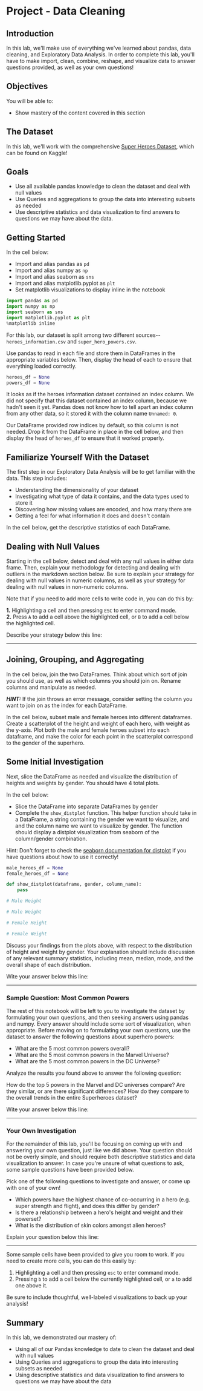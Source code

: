 
# Project - Data Cleaning

## Introduction
In this lab, we'll make use of everything we've learned about pandas, data cleaning, and Exploratory Data Analysis. In order to complete this lab, you'll have to make import, clean, combine, reshape, and visualize data to answer questions provided, as well as your own questions!

## Objectives
You will be able to:
* Show mastery of the content covered in this section

## The Dataset
In this lab, we'll work with the comprehensive [Super Heroes Dataset](https://www.kaggle.com/claudiodavi/superhero-set/data), which can be found on Kaggle!

## Goals
* Use all available pandas knowledge to clean the dataset and deal with null values
* Use Queries and aggregations to group the data into interesting subsets as needed
* Use descriptive statistics and data visualization to find answers to questions we may have about the data. 

## Getting Started

In the cell below:

* Import and alias pandas as `pd`
* Import and alias numpy as `np`
* Import and alias seaborn as `sns`
* Import and alias matplotlib.pyplot as `plt`
* Set matplotlib visualizations to display inline in the notebook


```python
import pandas as pd
import numpy as np
import seaborn as sns
import matplotlib.pyplot as plt
%matplotlib inline
```

For this lab, our dataset is split among two different sources--`heroes_information.csv` and `super_hero_powers.csv`.

Use pandas to read in each file and store them in DataFrames in the appropriate variables below. Then, display the head of each to ensure that everything loaded correctly.  


```python
heroes_df = None
powers_df = None
```

It looks as if the heroes information dataset contained an index column.  We did not specify that this dataset contained an index column, because we hadn't seen it yet. Pandas does not know how to tell apart an index column from any other data, so it stored it with the column name `Unnamed: 0`.  

Our DataFrame provided row indices by default, so this column is not needed.  Drop it from the DataFrame in place in the cell below, and then display the head of `heroes_df` to ensure that it worked properly. 

## Familiarize Yourself With the Dataset

The first step in our Exploratory Data Analysis will be to get familiar with the data.  This step includes:

* Understanding the dimensionality of your dataset
* Investigating what type of data it contains, and the data types used to store it
* Discovering how missing values are encoded, and how many there are
* Getting a feel for what information it does and doesn't contain

In the cell below, get the descriptive statistics of each DataFrame.  

## Dealing with Null Values

Starting in the cell below, detect and deal with any null values in either data frame.  Then, explain your methodology for detecting and dealing with outliers in the markdown section below.  Be sure to explain your strategy for dealing with null values in numeric columns, as well as your strategy for dealing with null values in non-numeric columns.  

Note that if you need to add more cells to write code in, you can do this by:

**1.** Highlighting a cell and then pressing `ESC` to enter command mode.  
**2.** Press `A` to add a cell above the highlighted cell, or `B` to add a cell below the highlighted cell. 

Describe your strategy below this line:
____________________________________________________________________________________________________________________________




## Joining, Grouping, and Aggregating

In the cell below, join the two DataFrames.  Think about which sort of join you should use, as well as which columns you should join on.  Rename columns and manipulate as needed.  

**_HINT:_** If the join throws an error message, consider setting the column you want to join on as the index for each DataFrame.  

In the cell below, subset male and female heroes into different dataframes.  Create a scatterplot of the height and weight of each hero, with weight as the y-axis.  Plot both the male and female heroes subset into each dataframe, and make the color for each point in the scatterplot correspond to the gender of the superhero.

## Some Initial Investigation

Next, slice the DataFrame as needed and visualize the distribution of heights and weights by gender.  You should have 4 total plots.  

In the cell below:

* Slice the DataFrame into separate DataFrames by gender
* Complete the `show_distplot` function.  This helper function should take in a DataFrame, a string containing the gender we want to visualize, and and the column name we want to visualize by gender. The function should display a distplot visualization from seaborn of the column/gender combination.  

Hint: Don't forget to check the [seaborn documentation for distplot](https://seaborn.pydata.org/generated/seaborn.distplot.html) if you have questions about how to use it correctly! 


```python
male_heroes_df = None
female_heroes_df = None

def show_distplot(dataframe, gender, column_name):
    pass
```


```python
# Male Height

```


```python
# Male Weight

```


```python
# Female Height

```


```python
# Female Weight

```

Discuss your findings from the plots above, with respect to the distribution of height and weight by gender.  Your explanation should include discussion of any relevant summary statistics, including mean, median, mode, and the overall shape of each distribution.  

Wite your answer below this line:
____________________________________________________________________________________________________________________________



### Sample Question: Most Common Powers

The rest of this notebook will be left to you to investigate the dataset by formulating your own questions, and then seeking answers using pandas and numpy.  Every answer should include some sort of visualization, when appropriate. Before moving on to formulating your own questions, use the dataset to answer the following questions about superhero powers:

* What are the 5 most common powers overall?
* What are the 5 most common powers in the Marvel Universe?
* What are the 5 most common powers in the DC Universe?

Analyze the results you found above to answer the following question:

How do the top 5 powers in the Marvel and DC universes compare?  Are they similar, or are there significant differences? How do they compare to the overall trends in the entire Superheroes dataset?

Wite your answer below this line:
____________________________________________________________________________________________________________________________


### Your Own Investigation

For the remainder of this lab, you'll be focusing on coming up with and answering your own question, just like we did above.  Your question should not be overly simple, and should require both descriptive statistics and data visualization to answer.  In case you're unsure of what questions to ask, some sample questions have been provided below.

Pick one of the following questions to investigate and answer, or come up with one of your own!

* Which powers have the highest chance of co-occurring in a hero (e.g. super strength and flight), and does this differ by gender?
* Is there a relationship between a hero's height and weight and their powerset?
* What is the distribution of skin colors amongst alien heroes?

Explain your question below this line:
____________________________________________________________________________________________________________________________



Some sample cells have been provided to give you room to work. If you need to create more cells, you can do this easily by:

1. Highlighting a cell and then pressing `esc` to enter command mode.
1. Pressing `b` to add a cell below the currently highlighted cell, or `a` to add one above it.  

Be sure to include thoughtful, well-labeled visualizations to back up your analysis!

## Summary

In this lab, we demonstrated our mastery of:
* Using all of our Pandas knowledge to date to clean the dataset and deal with null values
* Using Queries and aggregations to group the data into interesting subsets as needed
* Using descriptive statistics and data visualization to find answers to questions we may have about the data
